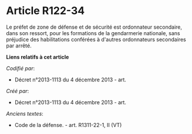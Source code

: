 # Article R122-34

Le préfet de zone de défense et de sécurité est ordonnateur secondaire, dans son ressort, pour les formations de la
gendarmerie nationale, sans préjudice des habilitations conférées à d'autres ordonnateurs secondaires par arrêté.

**Liens relatifs à cet article**

_Codifié par_:

  - Décret n°2013-1113 du 4 décembre 2013 - art.

_Créé par_:

  - Décret n°2013-1113 du 4 décembre 2013 - art.

_Anciens textes_:

  - Code de la défense. - art. R1311-22-1, II (VT)

